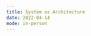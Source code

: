 ```yaml
---
title: System as Architecture
date: 2022-04-14
mode: in-person
---
```


<!-- - Presentation: Ásta Þrastardóttir
- Demo: Responsive Design
- Variable Font Web Specimen prototype reviews, group crits
- Demo: Web APIs
project: "project2.md"
exercise: "n/a"
reading: "Review"
tutorials: "[Eloquent JavaScript: Chapter 4](https://eloquentjavascript.net/04_data.html#h_cqg63Sxe3o), [MDN: Introduction to Web APIs](https://developer.mozilla.org/en-US/docs/Learn/JavaScript/Client-side_web_APIs/Introduction)"
lectures: "[Responsive Design](lectures/06-responsive/), [jQuery and JSON](lectures/08-jquery/)" -->